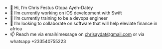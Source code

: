 - 👋 Hi, I’m Chris Festus Otopa Ayeh-Datey
- 👀 I’m currently working on iOS development with Swift 
- 🌱 I’m currently training to be a devops engineer
- 💞️ I’m looking to collaborate on software that will help eleviate finance in africa
- 📫 Reach me via email/imessage on chrisaydat@gmail.com or via whatsapp +233540755223

<!---
kwesigates/kwesigates is a ✨ special ✨ repository because its `README.md` (this file) appears on your GitHub profile.
You can click the Preview link to take a look at your changes.
--->
